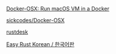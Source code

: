 [Docker-OSX: Run macOS VM in a Docker](https://twitter.com/newsycombinator/status/1614125627522813952)

[sickcodes/Docker-OSX](https://github.com/sickcodes/Docker-OSX)

[rustdesk](https://github.com/rustdesk/rustdesk)

[Easy Rust Korean / 한국어판](https://www.youtube.com/playlist?list=PLfllocyHVgsSJf1zO6k6o3SX2mbZjAqYE)
